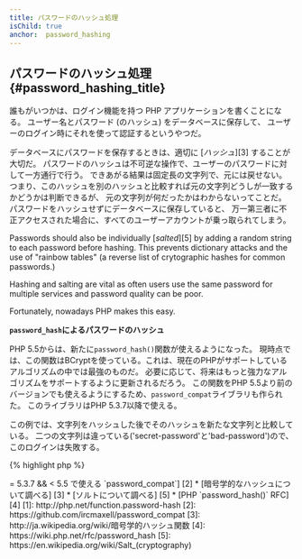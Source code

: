 ```yaml
---
title: パスワードのハッシュ処理
isChild: true
anchor:  password_hashing
---
```


## パスワードのハッシュ処理 {#password_hashing_title}

誰もがいつかは、ログイン機能を持つ PHP アプリケーションを書くことになる。
ユーザー名とパスワード (のハッシュ) をデータベースに保存して、
ユーザーのログイン時にそれを使って認証するというやつだ。

データベースにパスワードを保存するときは、適切に [_ハッシュ_][3] することが大切だ。
パスワードのハッシュは不可逆な操作で、ユーザーのパスワードに対して一方通行で行う。
できあがる結果は固定長の文字列で、元には戻せない。
つまり、このハッシュを別のハッシュと比較すれば元の文字列どうしが一致するかどうかは判断できるが、
元の文字列が何だったかはわからないってことだ。
パスワードをハッシュせずにデータベースに保存していると、
万一第三者に不正アクセスされた場合に、すべてのユーザーアカウントが乗っ取られてしまう。

Passwords should also be individually [_salted_][5] by adding a random string to each password before hashing. This prevents dictionary attacks and the use of "rainbow tables" (a reverse list of crytographic hashes for common passwords.)

Hashing and salting are vital as often users use the same password for multiple services and password quality can be poor. 

Fortunately, nowadays PHP makes this easy. 

**`password_hash`によるパスワードのハッシュ**

PHP 5.5からは、新たに`password_hash()`関数が使えるようになった。
現時点では、この関数はBCryptを使っている。これは、現在のPHPがサポートしているアルゴリズムの中では最強のものだ。
必要に応じて、将来はもっと強力なアルゴリズムをサポートするように更新されるだろう。
この関数をPHP 5.5より前のバージョンでも使えるようにするため、`password_compat`ライブラリも作られた。
このライブラリはPHP 5.3.7以降で使える。

この例では、文字列をハッシュした後でそのハッシュを新たな文字列と比較している。
二つの文字列は違っている('secret-password'と'bad-password')ので、このログインは失敗する。

{% highlight php %}
<?php
require 'password.php';

$passwordHash = password_hash('secret-password', PASSWORD_DEFAULT);

if (password_verify('bad-password', $passwordHash)) {
    // パスワードが一致した
} else {
    // パスワードが一致しなかった
}
{% endhighlight %}  

`password_hash()` takes care of password salting for you. The salt is stored, along with the algorithm and "cost", as part of the hash.  `password_verify()` extracts this to determine how to check the password, so you don't need a separate database field to store your salts. 

* [`password_hash` について調べる] [1]
* [PHP >= 5.3.7 && < 5.5 で使える `password_compat`] [2]
* [暗号学的なハッシュについて調べる] [3]
* [ソルトについて調べる] [5]
* [PHP `password_hash()` RFC] [4]


[1]: http://php.net/function.password-hash
[2]: https://github.com/ircmaxell/password_compat
[3]: http://ja.wikipedia.org/wiki/暗号学的ハッシュ関数
[4]: https://wiki.php.net/rfc/password_hash
[5]: https://en.wikipedia.org/wiki/Salt_(cryptography)
